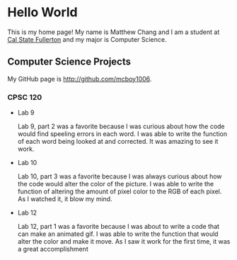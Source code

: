 # Hello World

This is my home page! My name is Matthew Chang and I am a student at [Cal State Fullerton](http://www.fullerton.edu/) and my major is Computer Science.

## Computer Science Projects

My GitHub page is http://github.com/mcboy1006.

### CPSC 120

* Lab 9

    Lab 9, part 2 was a favorite because I was curious about how the code would find speeling errors in each word.
    I was able to write the function of each word being looked at and corrected. It was amazing to see it work.

* Lab 10

    Lab 10, part 3 was a favorite because I was always curious about how the code would alter the color of the picture. I was able to write the function of altering the amount of pixel color to the RGB of each pixel. As I watched it, it blow my mind.

* Lab 12

    Lab 12, part 1 was a favorite because I was about to write a code that can make an animated gif. I was able to write the function that would alter the color and make it move. As I saw it work for the first time, it was a great accomplishment